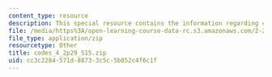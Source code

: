 ```yaml
---
content_type: resource
description: This special resource contains the information regarding codes 4.
file: /media/https%3A/open-learning-course-data-rc.s3.amazonaws.com/2-29-numerical-fluid-mechanics-spring-2015/cc3c2284571d88733c5c5b852c4f6c1f_codes_4_2p29_S15.zip
file_type: application/zip
resourcetype: Other
title: codes_4_2p29_S15.zip
uid: cc3c2284-571d-8873-3c5c-5b852c4f6c1f
---
```

